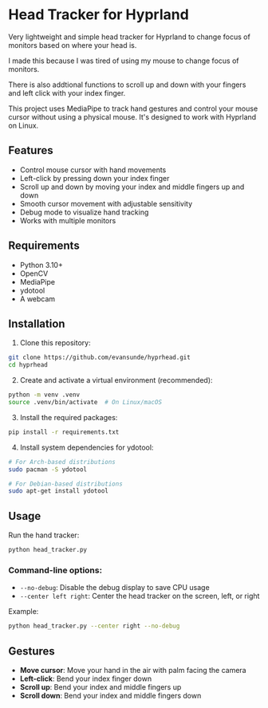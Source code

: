 # Head Tracker for Hyprland
Very lightweight and simple head tracker for Hyprland to change focus of monitors based on where your head is.

I made this because I was tired of using my mouse to change focus of monitors.

There is also addtional functions to scroll up and down with your fingers and left click with your index finger.

This project uses MediaPipe to track hand gestures and control your mouse cursor without using a physical mouse. It's designed to work with Hyprland on Linux.

## Features

- Control mouse cursor with hand movements
- Left-click by pressing down your index finger
- Scroll up and down by moving your index and middle fingers up and down
- Smooth cursor movement with adjustable sensitivity
- Debug mode to visualize hand tracking
- Works with multiple monitors

## Requirements

- Python 3.10+
- OpenCV
- MediaPipe
- ydotool
- A webcam

## Installation

1. Clone this repository:
```bash
git clone https://github.com/evansunde/hyprhead.git
cd hyprhead
```

2. Create and activate a virtual environment (recommended):
```bash
python -m venv .venv
source .venv/bin/activate  # On Linux/macOS
```

3. Install the required packages:
```bash
pip install -r requirements.txt
```

4. Install system dependencies for ydotool:
```bash
# For Arch-based distributions
sudo pacman -S ydotool

# For Debian-based distributions
sudo apt-get install ydotool
```

## Usage

Run the hand tracker:

```bash
python head_tracker.py
```

### Command-line options:

- `--no-debug`: Disable the debug display to save CPU usage
- `--center left right`: Center the head tracker on the screen, left, or right

Example:
```bash
python head_tracker.py --center right --no-debug
```

## Gestures

- **Move cursor**: Move your hand in the air with palm facing the camera
- **Left-click**: Bend your index finger down
- **Scroll up**: Bend your index and middle fingers up
- **Scroll down**: Bend your index and middle fingers down
